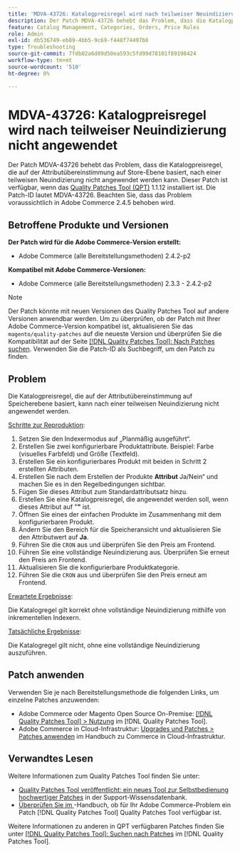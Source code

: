 ```yaml
---
title: 'MDVA-43726: Katalogpreisregel wird nach teilweiser Neuindizierung nicht angewendet'
description: Der Patch MDVA-43726 behebt das Problem, dass die Katalogpreisregel, die auf der Attributübereinstimmung auf Store-Ebene basiert, nach einer teilweisen Neuindizierung nicht angewendet werden kann. Dieser Patch ist verfügbar, wenn das [Quality Patches Tool (QPT)](https://experienceleague.adobe.com/en/docs/commerce-operations/tools/quality-patches-tool/quality-patches-tool-to-self-serve-quality-patches) 1.1.12 installiert ist. Die Patch-ID lautet MDVA-43726. Beachten Sie, dass das Problem voraussichtlich in Adobe Commerce 2.4.5 behoben wird.
feature: Catalog Management, Categories, Orders, Price Rules
role: Admin
exl-id: db536749-eb89-4bb5-9c69-f448f74497b8
type: Troubleshooting
source-git-commit: 7fdb02a6d89d50ea593c5fd99d78101f89198424
workflow-type: tm+mt
source-wordcount: '510'
ht-degree: 0%

---
```


# MDVA-43726: Katalogpreisregel wird nach teilweiser Neuindizierung nicht angewendet

Der Patch MDVA-43726 behebt das Problem, dass die Katalogpreisregel, die auf der Attributübereinstimmung auf Store-Ebene basiert, nach einer teilweisen Neuindizierung nicht angewendet werden kann. Dieser Patch ist verfügbar, wenn das [Quality Patches Tool (QPT)](https://experienceleague.adobe.com/en/docs/commerce-operations/tools/quality-patches-tool/quality-patches-tool-to-self-serve-quality-patches) 1.1.12 installiert ist. Die Patch-ID lautet MDVA-43726. Beachten Sie, dass das Problem voraussichtlich in Adobe Commerce 2.4.5 behoben wird.

## Betroffene Produkte und Versionen

**Der Patch wird für die Adobe Commerce-Version erstellt:**

* Adobe Commerce (alle Bereitstellungsmethoden) 2.4.2-p2

**Kompatibel mit Adobe Commerce-Versionen:**

* Adobe Commerce (alle Bereitstellungsmethoden) 2.3.3 - 2.4.2-p2

>[!NOTE]
>
>Der Patch könnte mit neuen Versionen des Quality Patches Tool auf andere Versionen anwendbar werden. Um zu überprüfen, ob der Patch mit Ihrer Adobe Commerce-Version kompatibel ist, aktualisieren Sie das `magento/quality-patches` auf die neueste Version und überprüfen Sie die Kompatibilität auf der Seite [[!DNL Quality Patches Tool]: Nach Patches suchen](https://experienceleague.adobe.com/en/docs/commerce-operations/tools/quality-patches-tool/quality-patches-tool-to-self-serve-quality-patches). Verwenden Sie die Patch-ID als Suchbegriff, um den Patch zu finden.

## Problem

Die Katalogpreisregel, die auf der Attributübereinstimmung auf Speicherebene basiert, kann nach einer teilweisen Neuindizierung nicht angewendet werden.

<u>Schritte zur Reproduktion</u>:

1. Setzen Sie den Indexermodus auf „Planmäßig ausgeführt“.
1. Erstellen Sie zwei konfigurierbare Produktattribute. Beispiel: Farbe (visuelles Farbfeld) und Größe (Textfeld).
1. Erstellen Sie ein konfigurierbares Produkt mit beiden in Schritt 2 erstellten Attributen.
1. Erstellen Sie nach dem Erstellen der Produkte **Attribut** Ja/Nein“ und machen Sie es in den Regelbedingungen sichtbar.
1. Fügen Sie dieses Attribut zum Standardattributsatz hinzu.
1. Erstellen Sie eine Katalogpreisregel, die angewendet werden soll, wenn dieses Attribut auf &quot;**&quot;** ist.
1. Öffnen Sie eines der einfachen Produkte im Zusammenhang mit dem konfigurierbaren Produkt.
1. Ändern Sie den Bereich für die Speicheransicht und aktualisieren Sie den Attributwert auf **Ja**.
1. Führen Sie die `CRON` aus und überprüfen Sie den Preis am Frontend.
1. Führen Sie eine vollständige Neuindizierung aus. Überprüfen Sie erneut den Preis am Frontend.
1. Aktualisieren Sie die konfigurierbare Produktkategorie.
1. Führen Sie die `CRON` aus und überprüfen Sie den Preis erneut am Frontend.

<u>Erwartete Ergebnisse</u>:

Die Katalogregel gilt korrekt ohne vollständige Neuindizierung mithilfe von inkrementellen Indexern.

<u>Tatsächliche Ergebnisse</u>:

Die Katalogregel gilt nicht, ohne eine vollständige Neuindizierung auszuführen.

## Patch anwenden

Verwenden Sie je nach Bereitstellungsmethode die folgenden Links, um einzelne Patches anzuwenden:

* Adobe Commerce oder Magento Open Source On-Premise: [[!DNL Quality Patches Tool] > Nutzung](/help/tools/quality-patches-tool/usage.md) im [!DNL Quality Patches Tool].
* Adobe Commerce in Cloud-Infrastruktur: [Upgrades und Patches > Patches anwenden](https://experienceleague.adobe.com/docs/commerce-cloud-service/user-guide/develop/upgrade/apply-patches.html) im Handbuch zu Commerce in Cloud-Infrastruktur.

## Verwandtes Lesen

Weitere Informationen zum Quality Patches Tool finden Sie unter:

* [Quality Patches Tool veröffentlicht: ein neues Tool zur Selbstbedienung hochwertiger Patches](https://experienceleague.adobe.com/en/docs/commerce-operations/tools/quality-patches-tool/quality-patches-tool-to-self-serve-quality-patches) in der Support-Wissensdatenbank.
* [Überprüfen Sie im ](/help/tools/quality-patches-tool/patches-available-in-qpt/check-patch-for-magento-issue-with-magento-quality-patches.md)-Handbuch, ob für Ihr Adobe Commerce-Problem ein Patch [!DNL Quality Patches Tool] Quality Patches Tool verfügbar ist.

Weitere Informationen zu anderen in QPT verfügbaren Patches finden Sie unter [[!DNL Quality Patches Tool]: Suchen nach Patches](https://experienceleague.adobe.com/tools/commerce-quality-patches/index.html) im [!DNL Quality Patches Tool].
